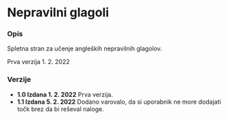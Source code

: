 # Nepravilni glagoli
### Opis
  Spletna stran za učenje angleških nepravilnih glagolov.

  Prva verzija 1. 2. 2022
### Verzije
* **1.0 Izdana 1. 2. 2022** Prva verzija.
* **1.1 Izdana 5. 2. 2022** Dodano varovalo, da si uporabnik ne more dodajati točk brez da bi reševal naloge.

